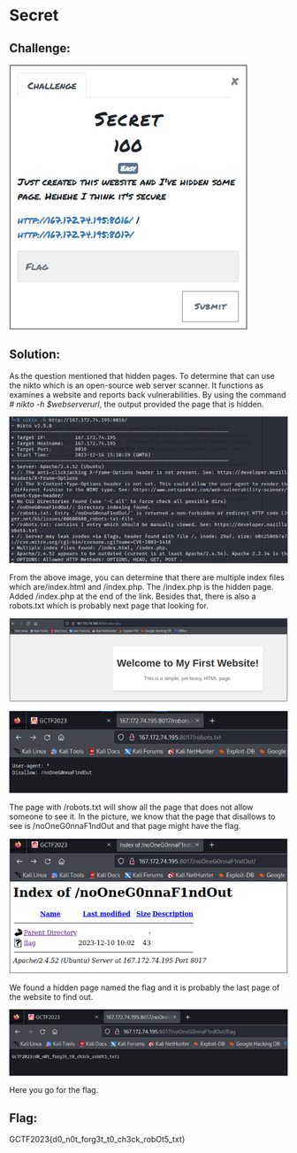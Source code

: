 # Secret

## Challenge: 

![desc](desc.png)

## Solution: 

As the question mentioned that hidden pages. To determine that can use the nikto which is an open-source web server scanner. It functions as examines a website and reports back vulnerabilities. By using the command *# nikto -h $webserverurl*, the output provided the page that is hidden.  

![nikto](nikto.png)

From the above image, you can determine that there are multiple index files which are/index.html and /index.php. The /index.php is the hidden page. Added /index.php at the end of the link. Besides that, there is also a robots.txt which is probably next page that looking for.

![indexPHP](indexPHP.png)

![robotsTXT](robotsTXT.png)

The page with /robots.txt will show all the page that does not allow someone to see it. In the picture, we know that the page that disallows to see is /noOneG0nnaF1ndOut and that page might have the flag.

![noOneG0nnaF1ndOut](noOneG0nnaF1ndOut.png)

We found a hidden page named the flag and it is probably the last page of the website to find out. 

![flag](flag.png)

Here you go for the flag.

## Flag:
GCTF2023{d0_n0t_forg3t_t0_ch3ck_robOt5_txt} 